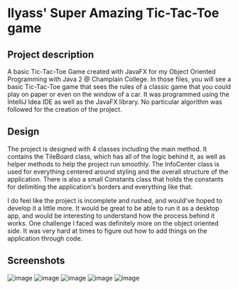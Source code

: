 # Ilyass' Super Amazing Tic-Tac-Toe game

## Project description
A basic Tic-Tac-Toe Game created with JavaFX for my Object Oriented Programming with Java 2 @ Champlain College.
In those files, you will see a basic Tic-Tac-Toe game that sees the rules of a classic game that you could play on paper or even on the window of a car. It was programmed
using the IntelliJ Idea IDE as well as the JavaFX library. No particular algorithm was followed for the creation of the project.

## Design
The project is designed with 4 classes including the main method. It contains the TileBoard class, which has all of the logic behind it, as well as helper
methods to help the project run smoothly. The InfoCenter class is used for everything centered around styling and the overall structure of the application.
There is also a small Constants class that holds the constants for delimiting the application's borders and everything like that.

I do feel like the project is incomplete and rushed, and would've hoped to develop it a little more. It would be great to be able to run it as a desktop app, and 
would be interesting to understand how the process behind it works.
One challenge I faced was definitely more on the object oriented side. It was very hard at times to figure out how to add things on the application through code.

## Screenshots
![image](https://user-images.githubusercontent.com/101289749/170181220-0d74e5a6-9d5d-42bd-a866-ffff23def01a.png)
![image](https://user-images.githubusercontent.com/101289749/170181279-52b10f11-153a-4f6e-9a77-cd3d71463b72.png)
![image](https://user-images.githubusercontent.com/101289749/170181295-2a9a09a9-e67f-4992-83f3-61b3202af4e5.png)
![image](https://user-images.githubusercontent.com/101289749/170181325-52a21919-2a80-4eab-8e9d-ec6541df5c67.png)
![image](https://user-images.githubusercontent.com/101289749/170181402-5e01d1cf-6aaf-4543-aea5-8c6473cca3ed.png)



